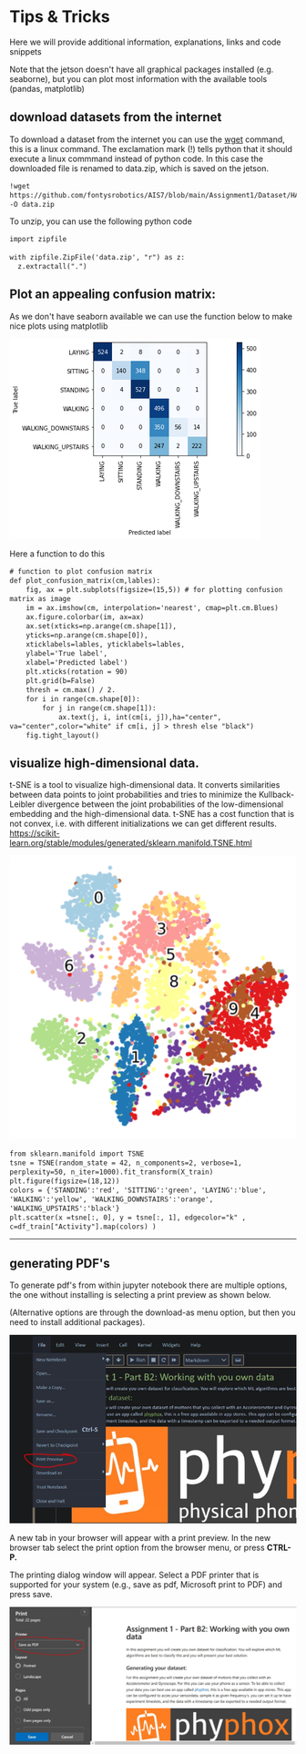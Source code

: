 # Tips & Tricks

Here we will provide additional information, explanations, links and code snippets

Note that the jetson doesn't have all graphical packages installed (e.g. seaborne), but you can plot most information with the available tools (pandas, matplotlib)


## download datasets from the internet
To download a dataset from the internet you can use the [wget](https://en.wikipedia.org/wiki/Wget) command, this is a linux command. The exclamation mark (!) tells python that it should execute a linux commmand instead of python code. In this case the downloaded file is renamed to data.zip, which is saved on the jetson.

```
!wget https://github.com/fontysrobotics/AIS7/blob/main/Assignment1/Dataset/HAR.zip -O data.zip
```

To unzip, you can use the following python code
```
import zipfile

with zipfile.ZipFile('data.zip', "r") as z:
  z.extractall(".")
```

## Plot an appealing confusion matrix:
As we don't have seaborn available we can use the function below to make nice plots using matplotlib

![](Images/confmatrix.png)

Here a function to do this

```
# function to plot confusion matrix
def plot_confusion_matrix(cm,lables):
    fig, ax = plt.subplots(figsize=(15,5)) # for plotting confusion matrix as image
    im = ax.imshow(cm, interpolation='nearest', cmap=plt.cm.Blues)
    ax.figure.colorbar(im, ax=ax)
    ax.set(xticks=np.arange(cm.shape[1]),
    yticks=np.arange(cm.shape[0]),
    xticklabels=lables, yticklabels=lables,
    ylabel='True label',
    xlabel='Predicted label')
    plt.xticks(rotation = 90)
    plt.grid(b=False)
    thresh = cm.max() / 2.
    for i in range(cm.shape[0]):
        for j in range(cm.shape[1]):
            ax.text(j, i, int(cm[i, j]),ha="center", va="center",color="white" if cm[i, j] > thresh else "black")
    fig.tight_layout()
```


## visualize high-dimensional data.
t-SNE is a tool to visualize high-dimensional data. It converts similarities between data points to joint probabilities and tries to minimize the Kullback-Leibler divergence between the joint probabilities of the low-dimensional embedding and the high-dimensional data. t-SNE has a cost function that is not convex, i.e. with different initializations we can get different results.
https://scikit-learn.org/stable/modules/generated/sklearn.manifold.TSNE.html

![](Images/t-SNE.png)

```
from sklearn.manifold import TSNE
tsne = TSNE(random_state = 42, n_components=2, verbose=1, perplexity=50, n_iter=1000).fit_transform(X_train)
plt.figure(figsize=(18,12))
colors = {'STANDING':'red', 'SITTING':'green', 'LAYING':'blue', 'WALKING':'yellow', 'WALKING_DOWNSTAIRS':'orange', 'WALKING_UPSTAIRS':'black'}
plt.scatter(x =tsne[:, 0], y = tsne[:, 1], edgecolor="k" , c=df_train["Activity"].map(colors) )
```
---
## generating PDF's

To generate pdf's from within jupyter notebook there are multiple options, the one without installing is selecting a print preview as shown below.

(Alternative options are through the download-as menu option, but then you need to install additional packages).

![](Images/PDF_generation_preview.JPG)

A new tab in your browser will appear with a print preview.
In the new browser tab select the print option from the browser menu, or press **CTRL-P.**

The printing dialog window will appear.
Select a PDF printer that is supported for your system (e.g., save as pdf, Microsoft print to PDF) and press save.

![](Images/PDF_generation_print.JPG)
